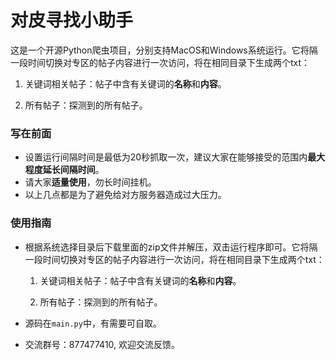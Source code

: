 # 对皮寻找小助手

这是一个开源Python爬虫项目，分别支持MacOS和Windows系统运行。它将隔一段时间切换对专区的帖子内容进行一次访问，将在相同目录下生成两个txt：

1. 关键词相关帖子：帖子中含有关键词的**名称**和**内容**。

2. 所有帖子：探测到的所有帖子。

### 写在前面

+ 设置运行间隔时间是最低为20秒抓取一次，建议大家在能够接受的范围内**最大程度延长间隔时间**。
+ 请大家**适量使用**，勿长时间挂机。
+ 以上几点都是为了避免给对方服务器造成过大压力。

### 使用指南

+ 根据系统选择目录后下载里面的zip文件并解压，双击运行程序即可。它将隔一段时间切换对专区的帖子内容进行一次访问，将在相同目录下生成两个txt：

  1. 关键词相关帖子：帖子中含有关键词的**名称**和**内容**。

  2. 所有帖子：探测到的所有帖子。

+ 源码在`main.py`中，有需要可自取。



+ 交流群号：877477410, 欢迎交流反馈。
